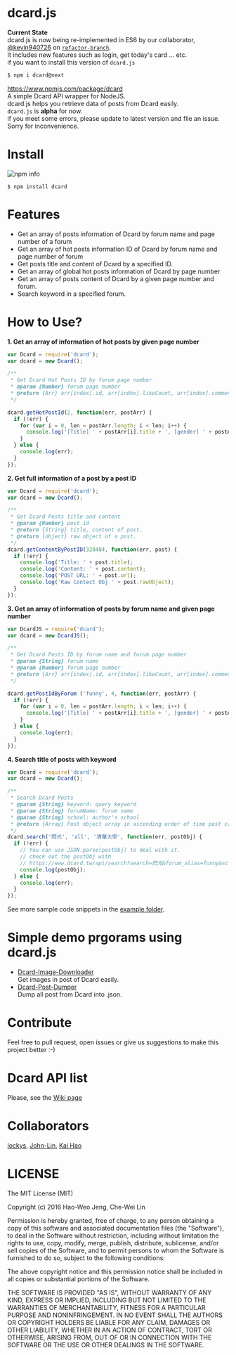 dcard.js
==
**Current State**  
dcard.js is now being re-implemented in ES6 by our collaborator, [@kevin940726](https://github.com/kevin940726) on [`refactor-branch`](https://github.com/lockys/dcard.js/tree/refactor-branch).  
It includes new features such as login, get today's card ... etc.  
if you want to install this version of `dcard.js`
```sh
$ npm i dcard@next
```

https://www.npmjs.com/package/dcard  
A simple Dcard API wrapper for NodeJS.  
dcard.js helps you retrieve data of posts from Dcard easily.  
`dcard.js` is **alpha** for now.  
if you meet some errors, please update to latest version and file an issue.    
Sorry for inconvenience.

Install
==
![npm info](https://nodei.co/npm/dcard.png?downloads=true)  

```
$ npm install dcard
```
Features
==
- Get an array of posts information of Dcard by forum name and page number of a forum  
- Get an array of hot posts information ID of Dcard by forum name and page number of forum  
- Get posts title and content of Dcard by a specified ID.
- Get an array of global hot posts information of Dcard by page number
- Get an array of posts content of Dcard by a given page number and forum.  
- Search keyword in a specified forum.

How to Use?
==
**1. Get an array of information of hot posts by given page number**

```javascript
var Dcard = require('dcard');
var dcard = new Dcard();

/**
 * Get Dcard Hot Posts ID by forum page number
 * @param {Number} forum page number
 * @return {Arr} arr[index].id, arr[index].likeCount, arr[index].comment, arr[index].gender, arr[index].department, arr[index].title, arr[index].content, arr[index].school, arr[index].createdAt, arr[index].updatedAt, arr[index].forumName, arr[index].rawObject(original object from Dcard)
 */

dcard.getHotPostId(2, function(err, postArr) {
  if (!err) {
    for (var i = 0, len = postArr.length; i < len; i++) {
      console.log('[Title] ' + postArr[i].title + ', [gender] ' + postArr[i].gender + ', [school] ' + postArr[i].school + ', [department] ' + postArr[i].department);
    }
  } else {
    console.log(err);
  }
});
```

**2. Get full information of a post by a post ID**

```javascript
var Dcard = require('dcard');
var dcard = new Dcard();

/**
 * Get Dcard Posts title and content
 * @param {Number} post id
 * @return {String} title, content of post.
 * @return {object} raw object of a post.
 */
dcard.getContentByPostID(328484, function(err, post) {
  if (!err) {
    console.log('Title: ' + post.title);
    console.log('Content: ' + post.content);
    console.log('POST URL: ' + post.url);
    console.log('Raw Contect Obj ' + post.rawObject);
  }
});

```
**3. Get an array of information of posts by forum name and given page number**

```javascript
var DcardJS = require('dcard');
var dcard = new DcardJS();

/**
 * Get Dcard Posts ID by forum name and forum page number
 * @param {String} forum name
 * @param {Number} forum page number
 * @return {Arr} arr[index].id, arr[index].likeCount, arr[index].comment, arr[index].gender, arr[index].department, arr[index].title, arr[index].content, arr[index].school, arr[index].createdAt, arr[index].updatedAt, arr[index].forumName, arr[index].rawObject(original object from Dcard)
 */

dcard.getPostIdByForum ('funny', 4, function(err, postArr) {
  if (!err) {
    for (var i = 0, len = postArr.length; i < len; i++) {
      console.log('[Title] ' + postArr[i].title + ', [gender] ' + postArr[i].gender + ', [school] ' + postArr[i].school + ', [department] ' + postArr[i].department);
    }
  } else {
    console.log(err);
  }
});

```

**4. Search title of posts with keyword**
```javascript
var Dcard = require('dcard');
var dcard = new Dcard();

/**
 * Search Dcard Posts
 * @param {String} keyword: query keyword
 * @param {String} forumName: forum name
 * @param {String} school: author's school
 * @return {Array} Post object array in ascending order of time post created.
 */
dcard.search('閃光', 'all', '清華大學', function(err, postObj) {
  if (!err) {
    // You can use JSON.parse(postObj) to deal with it.
    // check out the postObj with
    // https://www.dcard.tw/api/search?search=閃光&forum_alias=funny&school=清華大學
    console.log(postObj);
  } else {
    console.log(err);
  }
});
```

See more sample code snippets in the [example folder](https://github.com/lockys/DcardJS/tree/master/example).

Simple demo prgorams using dcard.js
==
- [Dcard-Image-Downloader](https://github.com/lockys/Dcard-Image-Downloader)  
  Get images in post of Dcard easily.
- [Dcard-Post-Dumper](https://github.com/lockys/Dcard-Post-Dumper)  
  Dump all post from Dcard into <post-id>.json.

Contribute
==
Feel free to pull request, open issues or give us suggestions to make this project better :-)

Dcard API list
==
Please, see the [Wiki page](https://github.com/lockys/Dcard-Parser/wiki)


Collaborators
==
[lockys](https://github.com/lockys), [John-Lin](https://github.com/John-Lin), [Kai Hao](https://github.com/kevin940726)

LICENSE
==
The MIT License (MIT)

Copyright (c) 2016 Hao-Weo Jeng, Che-Wei Lin

Permission is hereby granted, free of charge, to any person obtaining a copy
of this software and associated documentation files (the "Software"), to deal
in the Software without restriction, including without limitation the rights
to use, copy, modify, merge, publish, distribute, sublicense, and/or sell
copies of the Software, and to permit persons to whom the Software is
furnished to do so, subject to the following conditions:

The above copyright notice and this permission notice shall be included in all
copies or substantial portions of the Software.

THE SOFTWARE IS PROVIDED "AS IS", WITHOUT WARRANTY OF ANY KIND, EXPRESS OR
IMPLIED, INCLUDING BUT NOT LIMITED TO THE WARRANTIES OF MERCHANTABILITY,
FITNESS FOR A PARTICULAR PURPOSE AND NONINFRINGEMENT. IN NO EVENT SHALL THE
AUTHORS OR COPYRIGHT HOLDERS BE LIABLE FOR ANY CLAIM, DAMAGES OR OTHER
LIABILITY, WHETHER IN AN ACTION OF CONTRACT, TORT OR OTHERWISE, ARISING FROM,
OUT OF OR IN CONNECTION WITH THE SOFTWARE OR THE USE OR OTHER DEALINGS IN THE
SOFTWARE.
